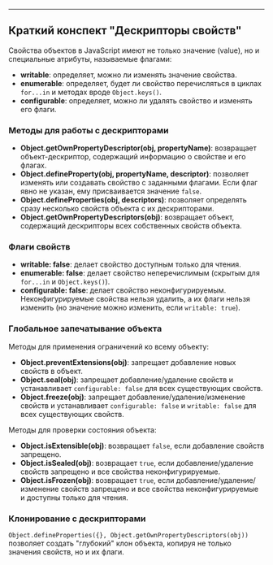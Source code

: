 
---

## Краткий конспект "Дескрипторы свойств"

Свойства объектов в JavaScript имеют не только значение (value), но и специальные атрибуты, называемые флагами:

- **writable**: определяет, можно ли изменять значение свойства.
- **enumerable**: определяет, будет ли свойство перечисляться в циклах `for...in` и методах вроде `Object.keys()`.
- **configurable**: определяет, можно ли удалять свойство и изменять его флаги.

### Методы для работы с дескрипторами

- **Object.getOwnPropertyDescriptor(obj, propertyName)**: возвращает объект-дескриптор, содержащий информацию о свойстве и его флагах.
- **Object.defineProperty(obj, propertyName, descriptor)**: позволяет изменять или создавать свойство с заданными флагами. Если флаг явно не указан, ему присваивается значение `false`.
- **Object.defineProperties(obj, descriptors)**: позволяет определять сразу несколько свойств объекта с их дескрипторами.
- **Object.getOwnPropertyDescriptors(obj)**: возвращает объект, содержащий дескрипторы всех собственных свойств объекта.

### Флаги свойств

- **writable: false**: делает свойство доступным только для чтения.
- **enumerable: false**: делает свойство неперечислимым (скрытым для `for...in` и `Object.keys()`).
- **configurable: false**: делает свойство неконфигурируемым. Неконфигурируемые свойства нельзя удалить, а их флаги нельзя изменить (но значение можно изменить, если `writable: true`).

### Глобальное запечатывание объекта

Методы для применения ограничений ко всему объекту:

- **Object.preventExtensions(obj)**: запрещает добавление новых свойств в объект.
- **Object.seal(obj)**: запрещает добавление/удаление свойств и устанавливает `configurable: false` для всех существующих свойств.
- **Object.freeze(obj)**: запрещает добавление/удаление/изменение свойств и устанавливает `configurable: false` и `writable: false` для всех существующих свойств.

Методы для проверки состояния объекта:

- **Object.isExtensible(obj)**: возвращает `false`, если добавление свойств запрещено.
- **Object.isSealed(obj)**: возвращает `true`, если добавление/удаление свойств запрещено и все свойства неконфигурируемые.
- **Object.isFrozen(obj)**: возвращает `true`, если добавление/удаление/изменение свойств запрещено и все свойства неконфигурируемые и доступны только для чтения.

### Клонирование с дескрипторами

`Object.defineProperties({}, Object.getOwnPropertyDescriptors(obj))` позволяет создать "глубокий" клон объекта, копируя не только значения свойств, но и их флаги.

